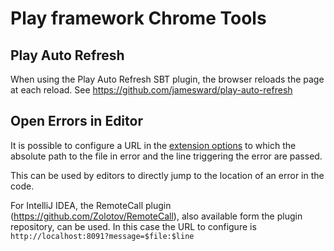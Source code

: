 # Play framework Chrome Tools

## Play Auto Refresh

When using the Play Auto Refresh SBT plugin, the browser reloads the page at each reload. See https://github.com/jamesward/play-auto-refresh

## Open Errors in Editor

It is possible to configure a URL in the [extension options](chrome-extension://dchhggpgbommpcjpogaploblnpldbmen/options.html) to which the absolute path to the file in error and the line triggering the error are passed.

This can be used by editors to directly jump to the location of an error in the code.

For IntelliJ IDEA, the RemoteCall plugin (https://github.com/Zolotov/RemoteCall), also available form the plugin repository, can be used. In this case the URL to configure is `http://localhost:8091?message=$file:$line`
